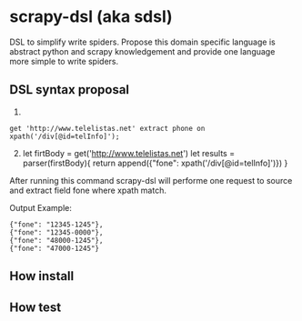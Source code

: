 # scrapy-dsl (aka sdsl)

DSL to simplify write spiders. Propose this domain specific language is
abstract python and scrapy knowledgement and provide one language more simple to write spiders.

## DSL syntax proposal
    
1)     
 
    get 'http://www.telelistas.net' extract phone on xpath('/div[@id=telInfo]');


2) 
    let firtBody = get('http://www.telelistas.net')
    let results = parser(firstBody){
        return append({"fone": xpath('/div[@id=telInfo]')})
    }

After running this command scrapy-dsl will performe one request to source and
extract field fone where xpath match.

Output Example:

    {"fone": "12345-1245"}, 
    {"fone": "12345-0000"}, 
    {"fone": "48000-1245"}, 
    {"fone": "47000-1245"}

## How install

## How test

